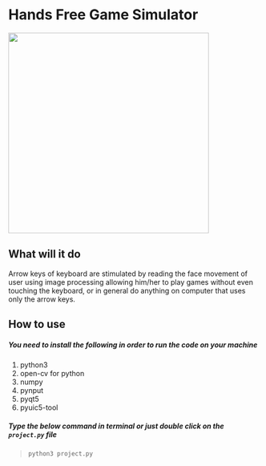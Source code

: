 # Hands Free Game Simulator
<img src="https://i.ibb.co/xHC92qz/demo.jpg" width="400" height="400">



## What will it do
Arrow keys of keyboard are stimulated by reading the face movement of user
using image processing allowing him/her to play games without even touching the keyboard,
or in general do anything on computer that uses only the arrow keys.

## How to use
##### You need to install the following in order to run the code on your machine
1) python3
2) open-cv for python
3) numpy
4) pynput
5) pyqt5
6) pyuic5-tool

##### Type the below command in terminal or just double click on the ```project.py``` file
> ```python3 project.py```


